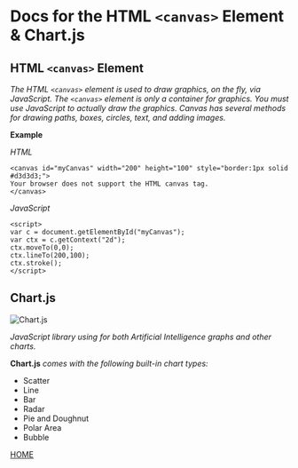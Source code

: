 # **Docs for the HTML `<canvas>` Element & Chart.js**

## **HTML `<canvas>` Element**

*The HTML `<canvas>` element is used to draw graphics, on the fly, via JavaScript.*
*The `<canvas>` element is only a container for graphics. You must use JavaScript to actually draw the graphics.*
*Canvas has several methods for drawing paths, boxes, circles, text, and adding images.*

**Example**

*HTML*

```
<canvas id="myCanvas" width="200" height="100" style="border:1px solid #d3d3d3;">
Your browser does not support the HTML canvas tag.
</canvas>
```

*JavaScript*

```
<script>
var c = document.getElementById("myCanvas");
var ctx = c.getContext("2d");
ctx.moveTo(0,0);
ctx.lineTo(200,100);
ctx.stroke();
</script>
```

## **Chart.js**

![Chart.js](https://www.bypeople.com/wp-content/uploads/2020/02/javascript-chart-js.png)

*JavaScript library using for both Artificial Intelligence graphs and other charts.*

**Chart.js** *comes with the following built-in chart types:*

* Scatter
* Line
* Bar
* Radar
* Pie and Doughnut
* Polar Area
* Bubble



[HOME](https://malkhaleel88.github.io/reading-notes)
